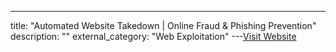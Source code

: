 ---
title: "Automated Website Takedown | Online Fraud & Phishing Prevention"
description: ""
external_category: "Web Exploitation"
---[Visit Website](https://bolster.ai/automated-website-takedown)

